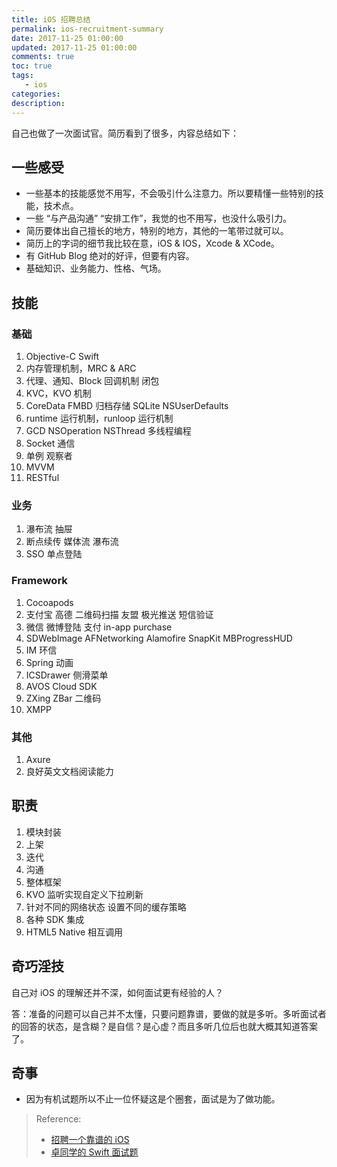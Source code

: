 ```yaml
---
title: iOS 招聘总结
permalink: ios-recruitment-summary
date: 2017-11-25 01:00:00
updated: 2017-11-25 01:00:00
comments: true
toc: true
tags:
   - ios
categories:
description:
---
```


自己也做了一次面试官。简历看到了很多，内容总结如下：

## 一些感受

- 一些基本的技能感觉不用写，不会吸引什么注意力。所以要精懂一些特别的技能，技术点。
- 一些 “与产品沟通” “安排工作”，我觉的也不用写，也没什么吸引力。
- 简历要体出自己擅长的地方，特别的地方，其他的一笔带过就可以。
- 简历上的字词的细节我比较在意，iOS & IOS，Xcode & XCode。
- 有 GitHub Blog 绝对的好评，但要有内容。
- 基础知识、业务能力、性格、气场。

<!-- more -->

## 技能

### 基础

1. Objective-C Swift
2. 内存管理机制，MRC & ARC
3. 代理、通知、Block 回调机制 闭包
4. KVC，KVO 机制
5. CoreData FMBD 归档存储 SQLite NSUserDefaults
6. runtime 运行机制，runloop 运行机制
7. GCD NSOperation NSThread 多线程编程
8. Socket 通信
9. 单例 观察者
10. MVVM
11. RESTful

### 业务

1. 瀑布流 抽屉
2. 断点续传 媒体流 瀑布流
3. SSO 单点登陆

### Framework

1. Cocoapods
2. 支付宝 高德 二维码扫描 友盟 极光推送 短信验证
3. 微信 微博登陆 支付 in-app purchase
4. SDWebImage AFNetworking Alamofire SnapKit MBProgressHUD
5. IM 环信
6. Spring 动画
7. ICSDrawer 侧滑菜单
8. AVOS Cloud SDK
9. ZXing ZBar 二维码
10. XMPP

### 其他

1. Axure
2. 良好英文文档阅读能力

## 职责

1. 模块封装
2. 上架
3. 迭代
4. 沟通
5. 整体框架
6. KVO 监听实现自定义下拉刷新
7. 针对不同的网络状态 设置不同的缓存策略
8. 各种 SDK 集成
9. HTML5 Native 相互调用

## 奇巧淫技

自己对 iOS 的理解还并不深，如何面试更有经验的人？

答：准备的问题可以自己并不太懂，只要问题靠谱，要做的就是多听。多听面试者的回答的状态，是含糊？是自信？是心虚？而且多听几位后也就大概其知道答案了。

## 奇事

- 因为有机试题所以不止一位怀疑这是个圈套，面试是为了做功能。

> Reference:
>
> - [招聘一个靠谱的 iOS](http://blog.sunnyxx.com/2015/07/04/ios-interview/)
> - [卓同学的 Swift 面试题](http://www.jianshu.com/p/7c7f4b4e4efe)
